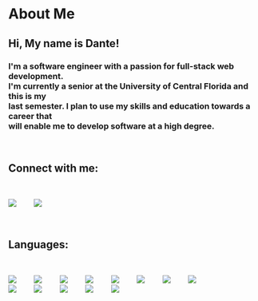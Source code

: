 # About Me

## Hi, My name is Dante!



### I'm a software engineer with a passion for full-stack web development. </br>I'm currently a senior at the University of Central Florida and this is my</br> last semester. I plan to use my skills and education towards a career that </br>will enable me to develop software at a high degree.

</br>

## **Connect with me:**
</br>

[<img src="https://img.icons8.com/fluency/50/000000/linkedin.png"/>](https://www.linkedin.com/in/danteedmonson/) &nbsp; &nbsp; &nbsp; &nbsp;   [<img src="https://img.icons8.com/ios/50/2867b2/domain.png"/>](https://danteedmonson.com/) 

</br>

## **Languages:**
</br>

 <img src="https://img.icons8.com/color/35/000000/javascript--v1.png"/> &nbsp; &nbsp; &nbsp; &nbsp; 
 <img src="https://img.icons8.com/officel/35/000000/react.png"/> &nbsp; &nbsp; &nbsp; &nbsp; 
 <img src="https://img.icons8.com/color/35/000000/react-native.png"/> &nbsp; &nbsp; &nbsp; &nbsp; 
 <img src="https://img.icons8.com/color/35/000000/html-5--v1.png"/> &nbsp; &nbsp; &nbsp; &nbsp;
 <img src="https://img.icons8.com/color/35/000000/css3.png"/> &nbsp; &nbsp; &nbsp; &nbsp;
 <img src="https://img.icons8.com/color/35/000000/sass.png"/>  &nbsp; &nbsp; &nbsp; &nbsp;
 <img src="https://img.icons8.com/color/35/000000/mongodb.png"/> &nbsp; &nbsp; &nbsp; &nbsp;
 <img src="https://img.icons8.com/color/35/000000/mysql-logo.png"/>  &nbsp; &nbsp; &nbsp; &nbsp; </br>
 <img src="https://img.icons8.com/fluency/35/000000/node-js.png"/> &nbsp; &nbsp; &nbsp; &nbsp;
 <img src="https://img.icons8.com/color/35/000000/c-programming.png"/>  &nbsp; &nbsp; &nbsp; &nbsp;
 <img src="https://img.icons8.com/color/35/000000/java-coffee-cup-logo--v2.png"/> &nbsp; &nbsp; &nbsp; &nbsp;
 <img src="https://img.icons8.com/color/35/000000/git.png"/> &nbsp; &nbsp; &nbsp; &nbsp;
 <img src="https://img.icons8.com/nolan/35/github.png"/>
